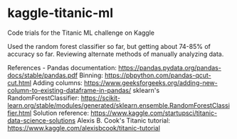 # kaggle-titanic-ml
Code trials for the Titanic ML challenge on Kaggle

Used the random forest classifier so far, but getting about 74-85% of accuracy so far.
Reviewing alternate methods of manually analyzing data.


References -
Pandas documentation: https://pandas.pydata.org/pandas-docs/stable/pandas.pdf
Binning: https://pbpython.com/pandas-qcut-cut.html
Adding columns: https://www.geeksforgeeks.org/adding-new-column-to-existing-dataframe-in-pandas/
sklearn's RandomForestClassifier: https://scikit-learn.org/stable/modules/generated/sklearn.ensemble.RandomForestClassifier.html
Solution reference: https://www.kaggle.com/startupsci/titanic-data-science-solutions
Alexis B. Cook's Titanic tutorial: https://www.kaggle.com/alexisbcook/titanic-tutorial
